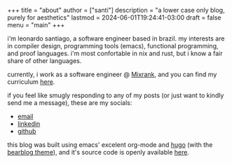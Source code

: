 +++
title = "about"
author = ["santi"]
description = "a lower case only blog, purely for aesthetics"
lastmod = 2024-06-01T19:24:41-03:00
draft = false
menu = "main"
+++

i'm leonardo santiago, a software engineer based in brazil. my interests are in compiler design, programming tools (emacs), functional programming, and proof languages. i'm most confortable in nix and rust, but i know a fair share of other languages.

currently, i work as a software engineer @ [Mixrank](https://mixrank.com), and you can find my curriculum [here](/cv.pdf).

if you feel like smugly responding to any of my posts (or just want to kindly send me a message), these are my socials:

-   [email](mailto:leonardo.ribeiro.santiago@gmail.com)
-   [linkedin](https://www.linkedin.com/in/leonardo-ribeiro-santiago/)
-   [github](https://github.com/o-santi)

this blog was built using emacs' excelent org-mode and [hugo](https://github.com/gohugoio/hugo) (with the [bearblog theme](https://github.com/janraasch/hugo-bearblog)), and it's source code is openly available [here](https://github.com/o-santi/o-santi.github.io).
